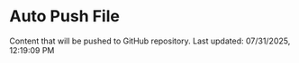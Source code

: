 # Auto Push File

Content that will be pushed to GitHub repository.
Last updated: 07/31/2025, 12:19:09 PM